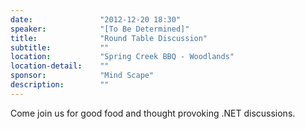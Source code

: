 ```yaml
---
date:               "2012-12-20 18:30"
speaker:            "[To Be Determined]"
title:              "Round Table Discussion"
subtitle:           ""
location:           "Spring Creek BBQ - Woodlands"
location-detail:    ""
sponsor:            "Mind Scape"
description:        ""
---
```

Come join us for good food and thought provoking .NET discussions.

